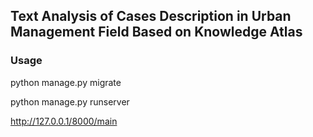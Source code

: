 ## Text Analysis of Cases Description in Urban Management Field Based on Knowledge Atlas

### Usage

python manage.py migrate

python manage.py runserver

http://127.0.0.1/8000/main
